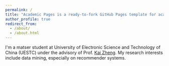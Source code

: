 ```yaml
---
permalink: /
title: "Academic Pages is a ready-to-fork GitHub Pages template for academic personal websites"
author_profile: true
redirect_from: 
  - /about/
  - /about.html
---
```


I'm a matser student at University of Electronic Science and Technology of China (UESTC) under the advisory of Prof. [Kai Zheng](https://zheng-kai.com/#). My research interests include data mining, especially on recommender systems.
